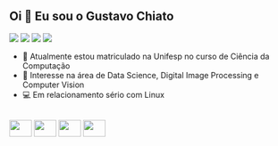 ## Oi 👋 Eu sou o Gustavo Chiato
<div>
<a href="https://www.youtube.com/" target="_blank"><img src="https://img.shields.io/badge/YouTube-000000?style=for-the-badge&logo=youtube&logoColor=white" target="_blank"></a>
<a href="https://instagram.com/" target="_blank"><img src="https://img.shields.io/badge/-Instagram-000000?style=for-the-badge&logo=instagram&logoColor=white" target="_blank"></a>
<a href = "mailto:contato@chiatogustavo@gmail.com"><img src="https://img.shields.io/badge/Gmail-000000?style=for-the-badge&logo=gmail&logoColor=white" target="_blank"></a>
<a href="https://br.linkedin.com/in/gustavo-chiato-3465461a2" target="_blank"><img src="https://img.shields.io/badge/-LinkedIn-000000?style=for-the-badge&logo=linkedin&logoColor=white" target="_blank"></a>   
</div>


- 🔭 Atualmente estou matriculado na Unifesp no curso de Ciência da Computação  
- 🌱 Interesse na área de Data Science, Digital Image Processing e Computer Vision  
- 💻 Em relacionamento sério com Linux
  
<div style="display: inline_block"><br>
<img height="30" width="40" src="https://cdn.jsdelivr.net/gh/devicons/devicon@latest/icons/c/c-original.svg" />
<img height="30" width="40" src="https://cdn.jsdelivr.net/gh/devicons/devicon@latest/icons/linux/linux-original.svg" />
<img height="30" width="40" src="https://cdn.jsdelivr.net/gh/devicons/devicon@latest/icons/python/python-original.svg" />
<img height="30" width="40" src="https://cdn.jsdelivr.net/gh/devicons/devicon@latest/icons/vim/vim-original.svg" />
          
          
</div>
          
          
<!--
**gus-chi/gus-chi** is a ✨ _special_ ✨ repository because its `README.md` (this file) appears on your GitHub profile.

Here are some ideas to get you started:

- 🔭 I’m currently working on ...
- 🌱 I’m currently learning ...
- 👯 I’m looking to collaborate on ...
- 🤔 I’m looking for help with ...
- 💬 Ask me about ...
- 📫 How to reach me: ...
- 😄 Pronouns: ...
- ⚡ Fun fact: ...
-->
